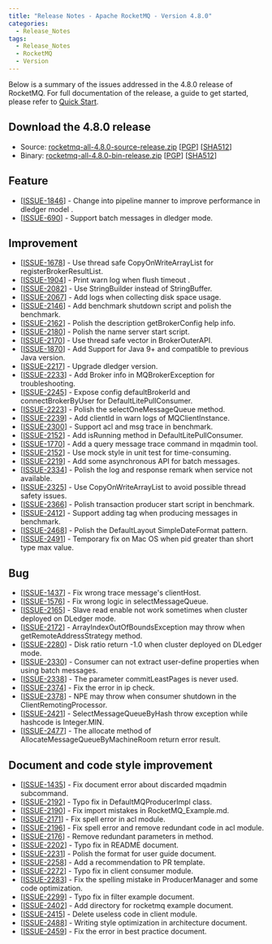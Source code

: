 ```yaml
---
title: "Release Notes - Apache RocketMQ - Version 4.8.0"
categories:
  - Release_Notes
tags:
  - Release_Notes
  - RocketMQ
  - Version
---
```


Below is a summary of the issues addressed in the 4.8.0 release of RocketMQ. For full documentation of the release, a guide to get started, please refer to <a href='/docs/quick-start/'>Quick Start</a>.


<h2> Download the 4.8.0 release</h2>
    
* Source: [rocketmq-all-4.8.0-source-release.zip](https://www.apache.org/dyn/closer.cgi?path=rocketmq/4.8.0/rocketmq-all-4.8.0-source-release.zip) [[PGP](https://www.apache.org/dist/rocketmq/4.8.0/rocketmq-all-4.8.0-source-release.zip.asc)] [[SHA512](https://www.apache.org/dist/rocketmq/4.8.0/rocketmq-all-4.8.0-source-release.zip.sha512)]
* Binary: [rocketmq-all-4.8.0-bin-release.zip](https://www.apache.org/dyn/closer.cgi?path=rocketmq/4.8.0/rocketmq-all-4.8.0-bin-release.zip) [[PGP](https://www.apache.org/dist/rocketmq/4.8.0/rocketmq-all-4.8.0-bin-release.zip.asc)] [[SHA512](https://www.apache.org/dist/rocketmq/4.8.0/rocketmq-all-4.8.0-bin-release.zip.sha512)]

## Feature
<ul>
<li>[<a href='https://github.com/apache/rocketmq/issues/1846'>ISSUE-1846</a>] -  Change into pipeline manner to improve performance in dledger model .
</li>
<li>[<a href='https://github.com/apache/rocketmq/issues/690'>ISSUE-690</a>] -  Support batch messages in dledger mode.
</li>
</ul>

## Improvement
<ul>
<li>[<a href='https://github.com/apache/rocketmq/issues/1678'>ISSUE-1678</a>] -  Use thread safe CopyOnWriteArrayList for registerBrokerResultList.
</li>
<li>[<a href='https://github.com/apache/rocketmq/issues/1904'>ISSUE-1904</a>] -  Print warn log when flush timeout .
</li>
<li>[<a href='https://github.com/apache/rocketmq/issues/2082'>ISSUE-2082</a>] -  Use StringBuilder instead of StringBuffer.
</li>
<li>[<a href='https://github.com/apache/rocketmq/issues/2067'>ISSUE-2067</a>] -  Add logs when collecting disk space usage.
</li>
<li>[<a href='https://github.com/apache/rocketmq/issues/2146'>ISSUE-2146</a>] -  Add benchmark shutdown script and polish the benchmark.
</li>
<li>[<a href='https://github.com/apache/rocketmq/issues/2162'>ISSUE-2162</a>] -  Polish the description getBrokerConfig help info.
</li>
<li>[<a href='https://github.com/apache/rocketmq/issues/2180'>ISSUE-2180</a>] -  Polish the name server start script.
</li>
<li>[<a href='https://github.com/apache/rocketmq/issues/2170'>ISSUE-2170</a>] -  Use thread safe vector in BrokerOuterAPI.
</li>
<li>[<a href='https://github.com/apache/rocketmq/issues/1870'>ISSUE-1870</a>] -  Add Support for Java 9+ and compatible to previous Java version.
</li>
<li>[<a href='https://github.com/apache/rocketmq/issues/2217'>ISSUE-2217</a>] -  Upgrade dledger version.
</li>
<li>[<a href='https://github.com/apache/rocketmq/issues/2233'>ISSUE-2233</a>] -  Add Broker info in MQBrokerException for troubleshooting.
</li>
<li>[<a href='https://github.com/apache/rocketmq/issues/2245'>ISSUE-2245</a>] -  Expose config defaultBrokerId and connectBrokerByUser for DefaultLitePullConsumer.
</li>
<li>[<a href='https://github.com/apache/rocketmq/issues/2223'>ISSUE-2223</a>] -  Polish the selectOneMessageQueue method.
</li>
<li>[<a href='https://github.com/apache/rocketmq/issues/2239'>ISSUE-2239</a>] -  Add clientId in warn logs of MQClientInstance.
</li>
<li>[<a href='https://github.com/apache/rocketmq/issues/2300'>ISSUE-2300</a>] -  Support acl and msg trace in benchmark.
</li>
<li>[<a href='https://github.com/apache/rocketmq/issues/2152'>ISSUE-2152</a>] -  Add isRunning method in DefaultLitePullConsumer.
</li>
<li>[<a href='https://github.com/apache/rocketmq/issues/1770'>ISSUE-1770</a>] -  Add a query message trace command in mqadmin tool.
</li>
<li>[<a href='https://github.com/apache/rocketmq/issues/2152'>ISSUE-2152</a>] -  Use mock style in unit test for time-consuming.
</li>
<li>[<a href='https://github.com/apache/rocketmq/issues/2219'>ISSUE-2219</a>] -  Add some asynchronous API for batch messages.
</li>
<li>[<a href='https://github.com/apache/rocketmq/issues/2334'>ISSUE-2334</a>] -  Polish the log and response remark when service not available.
</li>
<li>[<a href='https://github.com/apache/rocketmq/issues/2325'>ISSUE-2325</a>] -  Use CopyOnWriteArrayList to avoid possible thread safety issues.
</li>
<li>[<a href='https://github.com/apache/rocketmq/issues/2366'>ISSUE-2366</a>] -  Polish transaction producer start script in benchmark.
</li>
<li>[<a href='https://github.com/apache/rocketmq/issues/2412'>ISSUE-2412</a>] -  Support adding tag when producing messages in benchmark.
</li>
<li>[<a href='https://github.com/apache/rocketmq/issues/2468'>ISSUE-2468</a>] -  Polish the DefaultLayout SimpleDateFormat pattern.
</li>
<li>[<a href='https://github.com/apache/rocketmq/issues/2491'>ISSUE-2491</a>] -  Temporary fix on Mac OS when pid greater than short type max value.
</li>
</ul>

## Bug
<ul>
<li>[<a href='https://github.com/apache/rocketmq/issues/1437'>ISSUE-1437</a>] -  Fix wrong trace message's clientHost.
</li>
<li>[<a href='https://github.com/apache/rocketmq/issues/1576'>ISSUE-1576</a>] -  Fix wrong logic in selectMessageQueue.
</li>
<li>[<a href='https://github.com/apache/rocketmq/issues/2165'>ISSUE-2165</a>] -  Slave read enable not work sometimes when cluster deployed on DLedger mode.
</li>
<li>[<a href='https://github.com/apache/rocketmq/issues/2165'>ISSUE-2172</a>] -  ArrayIndexOutOfBoundsException may throw when getRemoteAddressStrategy method.
</li>
<li>[<a href='https://github.com/apache/rocketmq/issues/2280'>ISSUE-2280</a>] -  Disk ratio return -1.0 when cluster deployed on DLedger mode.
</li>
<li>[<a href='https://github.com/apache/rocketmq/issues/2330'>ISSUE-2330</a>] -  Consumer can not extract user-define properties when using batch messages.
</li>
<li>[<a href='https://github.com/apache/rocketmq/issues/2338'>ISSUE-2338</a>] -  The parameter commitLeastPages is never used.
</li>
<li>[<a href='https://github.com/apache/rocketmq/issues/2374'>ISSUE-2374</a>] -  Fix the error in ip check.
</li>
<li>[<a href='https://github.com/apache/rocketmq/issues/2378'>ISSUE-2378</a>] -  NPE may throw when consumer shutdown in the ClientRemotingProcessor.
</li>
<li>[<a href='https://github.com/apache/rocketmq/issues/2421'>ISSUE-2421</a>] -  SelectMessageQueueByHash throw exception while hashcode is Integer.MIN.
</li>
<li>[<a href='https://github.com/apache/rocketmq/issues/2477'>ISSUE-2477</a>] -  The allocate method of AllocateMessageQueueByMachineRoom return error result.
</li>
</ul>


## Document and code style improvement
<ul>
<li>[<a href='https://github.com/apache/rocketmq/issues/1435'>ISSUE-1435</a>] -  Fix document error about discarded mqadmin subcommand. 
</li>
<li>[<a href='https://github.com/apache/rocketmq/issues/2192'>ISSUE-2192</a>] -  Typo fix in DefaultMQProducerImpl class. 
</li>
<li>[<a href='https://github.com/apache/rocketmq/issues/2190'>ISSUE-2190</a>] -  Fix import mistakes in RocketMQ_Example.md.
</li>
<li>[<a href='https://github.com/apache/rocketmq/issues/2171'>ISSUE-2171</a>] -  Fix spell error in acl module.
</li>
<li>[<a href='https://github.com/apache/rocketmq/issues/2196'>ISSUE-2196</a>] -  Fix spell error and remove redundant code in acl module.
</li>
<li>[<a href='https://github.com/apache/rocketmq/issues/2176'>ISSUE-2176</a>] -  Remove redundant parameters in method.
</li>
<li>[<a href='https://github.com/apache/rocketmq/pull/2202'>ISSUE-2202</a>] -  Typo fix in README document. 
</li>
<li>[<a href='https://github.com/apache/rocketmq/issues/2231'>ISSUE-2231</a>] -  Polish the format for user guide document. 
</li>
<li>[<a href='https://github.com/apache/rocketmq/pull/2258'>ISSUE-2258</a>] -  Add a recommendation to PR template.
</li>
<li>[<a href='https://github.com/apache/rocketmq/issues/2272'>ISSUE-2272</a>] -  Typo fix in client consumer module.
</li>
<li>[<a href='https://github.com/apache/rocketmq/issues/2283'>ISSUE-2283</a>] -  Fix the spelling mistake in ProducerManager and some code optimization.
</li>
<li>[<a href='https://github.com/apache/rocketmq/issues/2299'>ISSUE-2299</a>] -  Typo fix in filter example document.
</li>
<li>[<a href='https://github.com/apache/rocketmq/issues/2402'>ISSUE-2402</a>] -  Add directory for rocketmq example document.
</li>
<li>[<a href='https://github.com/apache/rocketmq/issues/2415'>ISSUE-2415</a>] -  Delete useless code in client module.
</li>
<li>[<a href='https://github.com/apache/rocketmq/issues/2488'>ISSUE-2488</a>] -  Writing style optimization in architecture document.
</li>
<li>[<a href='https://github.com/apache/rocketmq/issues/2459'>ISSUE-2459</a>] -  Fix the error in best practice document.
</li>
</ul>          